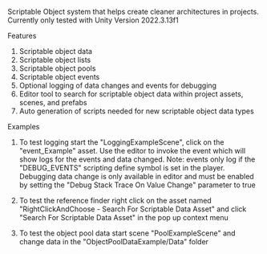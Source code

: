 Scriptable Object system that helps create cleaner architectures in projects. Currently only tested with Unity Version 2022.3.13f1

Features
1. Scriptable object data
2. Scriptable object lists
3. Scriptable object pools
4. Scriptable object events
5. Optional logging of data changes and events for debugging
6. Editor tool to search for scriptable object data within project assets, scenes, and prefabs
7. Auto generation of scripts needed for new scriptable object data types


Examples
1. To test logging start the "LoggingExampleScene", click on the "event_Example" asset. Use the editor to invoke the event which will show logs for the events and data changed.
   Note: events only log if the "DEBUG_EVENTS" scripting define symbol is set in the player. Debugging data change is only available in editor and must be enabled by setting the "Debug Stack Trace On Value Change" parameter to true

2. To test the reference finder right click on the asset named "RightClickAndChoose - Search For Scriptable Data Asset" and click "Search For Scriptable Data Asset" in the pop up context menu
   
3. To test the object pool data start scene "PoolExampleScene" and change data in the "ObjectPoolDataExample/Data" folder 
